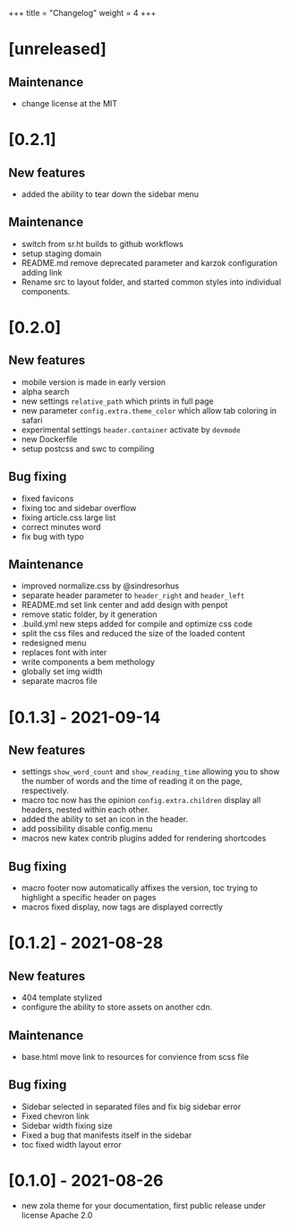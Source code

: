 +++
title = "Changelog"
weight = 4
+++

# [unreleased]

## Maintenance
- change license at the MIT

# [0.2.1]

## New features

- added the ability to tear down the sidebar menu

## Maintenance

- switch from sr.ht builds to github workflows 
- setup staging domain
- README.md remove deprecated parameter and karzok configuration adding link
- Rename src to layout folder, and started common styles into individual components.


# [0.2.0] 

## New features

- mobile version is made in early version
- alpha search
- new settings `relative_path` which prints in full page
- new parameter `config.extra.theme_color` which allow tab coloring in safari
- experimental settings `header.container` activate by `devmode`
- new Dockerfile
- setup postcss and swc to compiling

## Bug fixing

- fixed favicons
- fixing toc and sidebar overflow
- fixing article.css large list
- correct minutes word
- fix bug with typo


## Maintenance

- improved normalize.css by @sindresorhus
- separate header parameter to `header_right` and `header_left`
- README.md set link center and add design with penpot
- remove static folder, by it generation
- .build.yml new steps added for compile and optimize css code
- split the css files and reduced the size of the loaded content
- redesigned menu 
- replaces font with inter
- write components a bem methology
- globally set img width
- separate macros file

# [0.1.3] - 2021-09-14

## New features

- settings `show_word_count` and `show_reading_time` allowing you to show the
  number of words and the time of reading it on the page, respectively.
- macro toc now has the opinion `config.extra.children` display all headers,
  nested within each other.
- added the ability to set an icon in the header.
- add possibility disable config.menu
- macros new katex contrib plugins added for rendering shortcodes

## Bug fixing

- macro footer now automatically affixes the version, toc trying to highlight a
  specific header on pages
- macros fixed display, now tags are displayed correctly

# [0.1.2] - 2021-08-28

## New features

- 404 template stylized
- configure the ability to store assets on another cdn.

## Maintenance

- base.html move link to resources for convience from scss file

## Bug fixing

- Sidebar selected in separated files and fix big sidebar error
- Fixed chevron link
- Sidebar width fixing size
- Fixed a bug that manifests itself in the sidebar
- toc fixed width layout error

# [0.1.0] - 2021-08-26

- new zola theme for your documentation, first public release under license
  Apache 2.0
